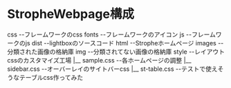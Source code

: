 # StropheWebpage構成
  css --フレームワークのcss
  fonts --フレームワークのアイコン
  js --フレームワークのjs
  dist --lightboxのソースコード
  html --Stropheホームページ
  images --分類された画像の格納庫
  img --分類されてない画像の格納庫
  style --レイアウトcssのカスタマイズ工場
         |__ sample.css --各ホームページの調整
         |__ sidebar.css --オーバーレイのサイトバーcss
         |__ st-table.css --テストで使えそうなテーブルcss作ってみた
